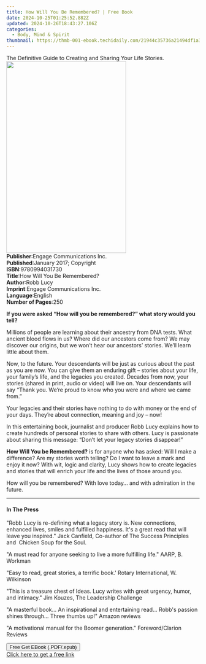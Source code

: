 ```yaml
---
title: How Will You Be Remembered? | Free Book
date: 2024-10-25T01:25:52.882Z
updated: 2024-10-26T18:43:27.106Z
categories:
  - Body, Mind & Spirit
thumbnail: https://thmb-001-ebook.techidaily.com/21944c35736a21494df1a34e84ec7f3818e234c82c618389ea2eb85773f7b334.jpg
---
```

<main id="book-container">
  <div class="flex flex-col">
    <div class="book-brief flex-1 py-6 px-4 sm:p-6 md:py-10 md:px-8">
      <!-- brief-->
      <div class="book-brief-main">
        The Definitive Guide to Creating and Sharing Your Life Stories.
      </div>
    </div>
    <div
      class="book-meta-info flex-1 grid gap-4 col-start-1 col-end-3 row-start-1 sm:mb-6 sm:grid-cols-4 lg:gap-6 lg:col-start-2 lg:row-end-6 lg:row-span-6 lg:mb-0"
    >
      <div
        class="book-meta-info-left place-content-center mt-4 p-4 text-sm leading-6 col-start-2 col-span-2 dark:text-slate-400"
      >
        <img
          class="w-full h-500 object-cover rounded-lg sm:h-255 sm:col-span-2 lg:col-span-full"
          src="https://img-001-ebook.techidaily.com/07214b237595add75171caf5c29965607dcabf1bd50ddd38f6e9574bdc96ae98.jpg"
          alt=""
          width="312"
          height="500"
        />
      </div>
      <div
        class="book-meta-info-right mt-2 col-start-1 row-start-2 col-span-3 self-center"
      >
        <!-- meta data  -->
        <div class="flex flex-col px-4 md:px-8">
          <div class="flex-1">
            <strong>Publisher</strong>:<span class="px-2"
              >Engage Communications Inc.</span
            >
          </div>
          <div class="flex-1">
            <strong>Published</strong>:<span class="px-2"
              >January 2017; Copyright</span
            >
          </div>
          <div class="flex-1">
            <strong>ISBN</strong>:<span class="px-2">9780994031730</span>
          </div>
          <div class="flex-1">
            <strong>Title</strong>:<span class="px-2"
              >How Will You Be Remembered?</span
            >
          </div>
          <div class="flex-1">
            <strong>Author</strong>:<span class="px-2">Robb Lucy</span>
          </div>
          <div class="flex-1">
            <strong>Imprint</strong>:<span class="px-2"
              >Engage Communications Inc.</span
            >
          </div>
          <div class="flex-1">
            <strong>Language</strong>:<span class="px-2">English</span>
          </div>
          <div class="flex-1">
            <strong>Number of Pages</strong>:<span class="px-2">250</span>
          </div>
        </div>
      </div>
    </div>
    <div class="book-description flex-1 py-6 px-4 sm:p-6 md:py-10 md:px-8">
      <div class="book-description-main">
        <div accordion-content="" id="description">
          <p>
            <strong
              >If you were asked “How will you be remembered?” what story would
              you tell?</strong
            >
          </p>
          <p>
            Millions of people are learning about their ancestry from DNA tests.
            What ancient blood flows in us? Where did our ancestors come from?
            We may discover our origins, but we won’t hear our ancestors’
            stories. We’ll learn little about them.
          </p>
          <p>
            Now, to the future. Your descendants will be just as curious about
            the past as you are now. You can give them an enduring gift –
            stories about your life, your family’s life, and the legacies you
            created. Decades from now, your stories (shared in print, audio or
            video) will live on. Your descendants will say “Thank you. We’re
            proud to know who you were and where we came from.”
          </p>
          <p>
            Your legacies and their stories have nothing to do with money or the
            end of your days. They’re about connection, meaning and joy –
            now!&nbsp; &nbsp; &nbsp;
          </p>
          <p>
            In this entertaining book, journalist and producer Robb Lucy
            explains how to create hundreds of personal stories to share with
            others. Lucy is passionate about sharing this message: “Don’t let
            your legacy stories disappear!”
          </p>
          <p>
            <strong>How Will You be Remembered?</strong> is for anyone who has
            asked: Will I make a difference? Are my stories worth telling? Do I
            want to leave a mark and enjoy it now? With wit, logic and clarity,
            Lucy shows how to create legacies and stories that will enrich your
            life and the lives of those around you.
          </p>
          <p>
            How will you be remembered? With love today… and with admiration in
            the future.
          </p>
        </div>
        <div class="accordion-fader"></div>
      </div>
    </div>
    <div class="book-excerpts flex-1 py-6 px-4 sm:p-6 md:py-10 md:px-8">
      <!-- excerpts-->
      <div class="book-excerpts-main">
        <hr />
        <h4 class="placeholder placeholder-heading">
          <span>In The Press</span>
        </h4>
        <p></p>
        <p>
          "Robb Lucy is re-defining what a legacy story is. New connections,
          enhanced lives, smiles and fulfilled happiness. It's a great read that
          will leave you inspired." Jack Canfield, Co-author of&nbsp;The Success
          Principles and&nbsp; Chicken Soup for the Soul.
        </p>
        <p>
          "A must read for anyone seeking to live a more fulfilling life." AARP,
          B. Workman
        </p>
        <p>
          "Easy to read, great stories, a terrific book.' Rotary International,
          W. Wilkinson
        </p>
        <p>
          "This is a treasure chest of Ideas. Lucy writes with great urgency,
          humor, and intimacy." Jim Kouzes, The Leadership Challenge
        </p>
        <p>
          "A masterful book... An inspirational and entertaining read... Robb's
          passion shines through... Three thumbs up!" Amazon reviews
        </p>
        <p>
          "A motivational manual for the Boomer generation." Foreword/Clarion
          Reviews
        </p>
        <p></p>
      </div>
    </div>
    <div
      class="book-about-author flex-1 py-6 px-4 sm:p-6 md:py-10 md:px-8"
    ></div>
    <div class="book-free-get flex-1 py-6 px-4 sm:p-6 md:py-10 md:px-8">
      <button
        id="btn-free-get"
        class="bg-blue-500 hover:bg-blue-700 text-white font-bold py-2 px-4 rounded"
      >
        Free Get EBook (.PDF/.epub)
      </button>
      <div id="countdown-display" class="px-2 text-lg mt-2"></div>
      <a
        id="free-link"
        class="hidden bg-blue-500 hover:bg-blue-700 text-white font-bold py-2 px-4 rounded"
        href="https://www.ebooks.com/en-us/book/209847337/how-will-you-be-remembered/robb-lucy/"
        target="_blank"
        >Click here to get a free link</a
      >
    </div>
    <script>
      let countdownTime = 0;
      let countdownInterval = null;
      document
        .getElementById('btn-free-get')
        .addEventListener('click', startCountdown);
      function startCountdown() {
        countdownTime = new Date().getTime() + 60000 * 3;
        countdownInterval = setInterval(updateCountdown, 1000);
        document.getElementById('btn-free-get').disabled = true;
        document
          .getElementById('btn-free-get')
          .classList.add('bg-gray-500', 'cursor-not-allowed');
      }
      function updateCountdown() {
        let currentTime = new Date().getTime();
        let timeLeft = countdownTime - currentTime;
        let secondsLeft = Math.floor(timeLeft / 1000);
        document.getElementById('countdown-display').innerHTML =
          `Remaining time: ${secondsLeft} seconds.`;
        if (secondsLeft <= 0) {
          clearInterval(countdownInterval);
          document.getElementById('btn-free-get').classList.add('hidden');
          document.getElementById('free-link').classList.remove('hidden');
          document.getElementById('countdown-display').innerHTML = '';
        }
      }
    </script>
  </div>
</main>

<ins class="adsbygoogle"
      style="display:block"
      data-ad-client="ca-pub-7571918770474297"
      data-ad-slot="8358498916"
      data-ad-format="auto"
      data-full-width-responsive="true"></ins>
    